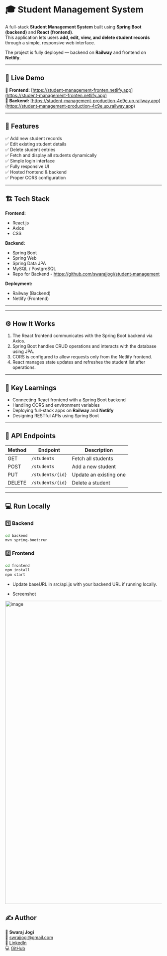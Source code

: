 # 🎓 Student Management System

A full-stack **Student Management System** built using **Spring Boot (backend)** and **React (frontend)**.  
This application lets users **add, edit, view, and delete student records** through a simple, responsive web interface.

The project is fully deployed — backend on **Railway** and frontend on **Netlify**.

---

## 🚀 Live Demo

🔹 **Frontend:** [https://student-management-fronten.netlify.app](https://student-management-fronten.netlify.app)  
🔹 **Backend:** [https://student-management-production-4c9e.up.railway.app](https://student-management-production-4c9e.up.railway.app)

---

## 🧩 Features

✅ Add new student records  
✅ Edit existing student details  
✅ Delete student entries  
✅ Fetch and display all students dynamically  
✅ Simple login interface  
✅ Fully responsive UI  
✅ Hosted frontend & backend  
✅ Proper CORS configuration  

---

## 🏗️ Tech Stack

**Frontend:**
- React.js  
- Axios  
- CSS  

**Backend:**
- Spring Boot  
- Spring Web  
- Spring Data JPA  
- MySQL / PostgreSQL
- Repo for Backend - https://github.com/swarajjogi/student-management

**Deployment:**
- Railway (Backend)  
- Netlify (Frontend)

---

---

## ⚙️ How It Works

1. The React frontend communicates with the Spring Boot backend via Axios.  
2. Spring Boot handles CRUD operations and interacts with the database using JPA.  
3. CORS is configured to allow requests only from the Netlify frontend.  
4. React manages state updates and refreshes the student list after operations.

---

## 🧠 Key Learnings

- Connecting React frontend with a Spring Boot backend  
- Handling CORS and environment variables  
- Deploying full-stack apps on **Railway** and **Netlify**  
- Designing RESTful APIs using Spring Boot  

---

## 🧰 API Endpoints

| Method | Endpoint           | Description             |
|--------|--------------------|-------------------------|
| GET    | `/students`        | Fetch all students      |
| POST   | `/students`        | Add a new student       |
| PUT    | `/students/{id}`   | Update an existing one  |
| DELETE | `/students/{id}`   | Delete a student        |

---

## 💻 Run Locally

### 1️⃣ Backend
```bash
cd backend
mvn spring-boot:run
```

### 2️⃣ Frontend
```bash
cd frontend
npm install
npm start
```
- Update baseURL in src/api.js with your backend URL if running locally.

- Screenshot
<img width="1912" height="973" alt="image" src="https://github.com/user-attachments/assets/c0a0b9c8-6824-4121-ad4d-207f49f58567" />

## ✍️ Author

👤 **Swaraj Jogi**  
📧 [swrajjogi@gmail.com](mailto:swrajjogi@gmail.com)  
🔗 [LinkedIn](https://www.linkedin.com/in/swaraj-jogi-92950322b/)  
💻 [GitHub](https://github.com/swarajjogi)

